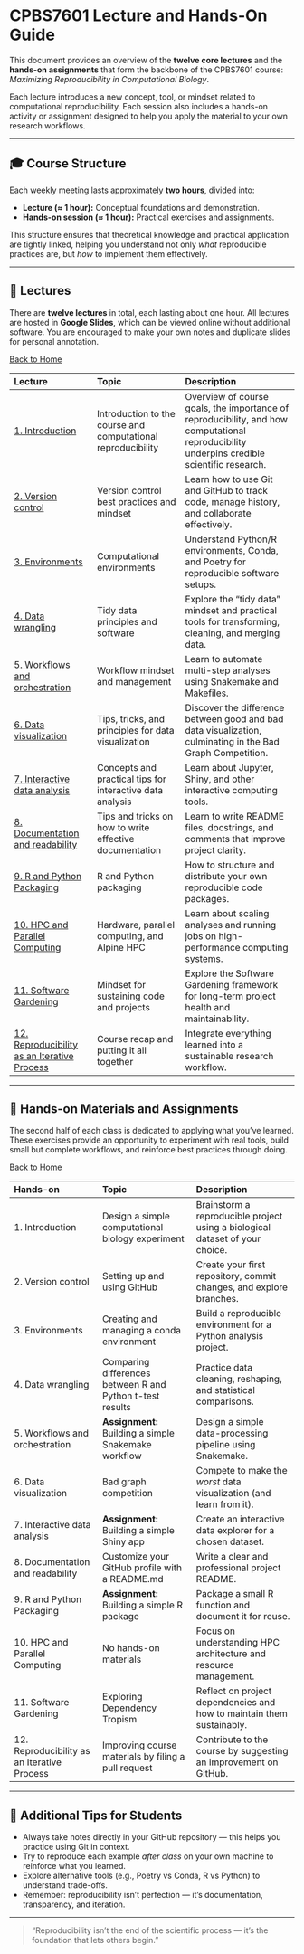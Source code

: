 # CPBS7601 Lecture and Hands-On Guide

This document provides an overview of the **twelve core lectures** and the **hands-on assignments** that form the backbone of the CPBS7601 course: *Maximizing Reproducibility in Computational Biology*.

Each lecture introduces a new concept, tool, or mindset related to computational reproducibility. Each session also includes a hands-on activity or assignment designed to help you apply the material to your own research workflows.

---

## 🎓 Course Structure

Each weekly meeting lasts approximately **two hours**, divided into:

- **Lecture (≈ 1 hour):** Conceptual foundations and demonstration.
- **Hands-on session (≈ 1 hour):** Practical exercises and assignments.

This structure ensures that theoretical knowledge and practical application are tightly linked, helping you understand not only *what* reproducible practices are, but *how* to implement them effectively.

---

## 🧾 Lectures

There are **twelve lectures** in total, each lasting about one hour. All lectures are hosted in **Google Slides**, which can be viewed online without additional software. You are encouraged to make your own notes and duplicate slides for personal annotation.

[Back to Home](https://github.com/WayScience/CPBS7601)

| Lecture                                                                                                                                                | Topic                                                        | Description |
| :----------------------------------------------------------------------------------------------------------------------------------------------------- | :----------------------------------------------------------- | :----------- |
| [1. Introduction](https://docs.google.com/presentation/d/1vF0XSd1mlsBuomSQdZ_EGU5KTNy9nKUWvyctCWxroh8/edit#slide=id.p)                                  | Introduction to the course and computational reproducibility | Overview of course goals, the importance of reproducibility, and how computational reproducibility underpins credible scientific research. |
| [2. Version control](https://docs.google.com/presentation/d/1RdrZ5xog3I9a_E46GqPq2g04_JvmgzsKZGVmtrtIjlA/edit#slide=id.g2efc97b6ec8_0_339)              | Version control best practices and mindset                   | Learn how to use Git and GitHub to track code, manage history, and collaborate effectively. |
| [3. Environments](https://docs.google.com/presentation/d/1Q3K3R4ol_u0o4U93nBNJI2cLOXkx_aGgsdEfQJkGEQk/edit#slide=id.g2f1180cf2d1_0_90)                  | Computational environments                                   | Understand Python/R environments, Conda, and Poetry for reproducible software setups. |
| [4. Data wrangling](https://docs.google.com/presentation/d/1Jtty8IrwB5uGMpvD0a0caMF_WLsuWdPZVRStvU7Z11U/edit#slide=id.p)                                | Tidy data principles and software                            | Explore the “tidy data” mindset and practical tools for transforming, cleaning, and merging data. |
| [5. Workflows and orchestration](https://docs.google.com/presentation/d/1RSY-eH6Au_LtbJIQuOfYFPspQnZFwFjnhuS9rgjX1Nw/edit#slide=id.p)                   | Workflow mindset and management                              | Learn to automate multi-step analyses using Snakemake and Makefiles. |
| [6. Data visualization](https://docs.google.com/presentation/d/1vcLDZXQTOZOBxCJRP70Dmwt2PIfgPKsKE_Ek0M1evfM/edit#slide=id.p)                            | Tips, tricks, and principles for data visualization          | Discover the difference between good and bad data visualization, culminating in the Bad Graph Competition. |
| [7. Interactive data analysis](https://docs.google.com/presentation/d/1Isgawc97E8SPH2Ra07QoIOcmQQPsEnrSzZa3exd17oE/edit#slide=id.p)                     | Concepts and practical tips for interactive data analysis    | Learn about Jupyter, Shiny, and other interactive computing tools. |
| [8. Documentation and readability](https://docs.google.com/presentation/d/1DyixgDhdmu6GA_ffX7lreRRgRM_9usbKa6RAGfWwPMk/edit#slide=id.g30979671633_0_24) | Tips and tricks on how to write effective documentation      | Learn to write README files, docstrings, and comments that improve project clarity. |
| [9. R and Python Packaging](https://docs.google.com/presentation/d/1MtMec4VsRhcy65jKVXaxAgeLY4VzKXN0VnrahLdUtRA/edit#slide=id.p)                        | R and Python packaging                                       | How to structure and distribute your own reproducible code packages. |
| [10. HPC and Parallel Computing](https://docs.google.com/presentation/d/1TRMKEXlIB0ZoYuf7h60TidJwtKtB2b2j_8U_JZkY8uA/edit#slide=id.p1)                  | Hardware, parallel computing, and Alpine HPC                 | Learn about scaling analyses and running jobs on high-performance computing systems. |
| [11. Software Gardening](https://docs.google.com/presentation/d/1UIKlShdmGTQ86wRbYW3ndwcXdIaiSxr47E4dtOZt00A/edit#slide=id.g317ec89ef93_0_17)           | Mindset for sustaining code and projects                     | Explore the Software Gardening framework for long-term project health and maintainability. |
| [12. Reproducibility as an Iterative Process](https://docs.google.com/presentation/d/1_43ki2OyGj88qxt33wwDibjJXte2qfflCgsqcammKBc/edit#slide=id.p)      | Course recap and putting it all together                     | Integrate everything learned into a sustainable research workflow. |

---

## 🧪 Hands-on Materials and Assignments

The second half of each class is dedicated to applying what you’ve learned. These exercises provide an opportunity to experiment with real tools, build small but complete workflows, and reinforce best practices through doing.

[Back to Home](https://github.com/WayScience/CPBS7601)

| Hands-on                                   | Topic                                                     | Description |
| :----------------------------------------- | :-------------------------------------------------------- | :----------- |
| 1. Introduction                             | Design a simple computational biology experiment          | Brainstorm a reproducible project using a biological dataset of your choice. |
| 2. Version control                          | Setting up and using GitHub                               | Create your first repository, commit changes, and explore branches. |
| 3. Environments                             | Creating and managing a conda environment                 | Build a reproducible environment for a Python analysis project. |
| 4. Data wrangling                           | Comparing differences between R and Python t-test results | Practice data cleaning, reshaping, and statistical comparisons. |
| 5. Workflows and orchestration              | **Assignment:** Building a simple Snakemake workflow      | Design a simple data-processing pipeline using Snakemake. |
| 6. Data visualization                       | Bad graph competition                                     | Compete to make the *worst* data visualization (and learn from it). |
| 7. Interactive data analysis                | **Assignment:** Building a simple Shiny app               | Create an interactive data explorer for a chosen dataset. |
| 8. Documentation and readability            | Customize your GitHub profile with a README.md            | Write a clear and professional project README. |
| 9. R and Python Packaging                   | **Assignment:** Building a simple R package               | Package a small R function and document it for reuse. |
| 10. HPC and Parallel Computing              | No hands-on materials                                     | Focus on understanding HPC architecture and resource management. |
| 11. Software Gardening                      | Exploring Dependency Tropism                              | Reflect on project dependencies and how to maintain them sustainably. |
| 12. Reproducibility as an Iterative Process | Improving course materials by filing a pull request       | Contribute to the course by suggesting an improvement on GitHub. |

---

## 💬 Additional Tips for Students

- Always take notes directly in your GitHub repository — this helps you practice using Git in context.  
- Try to reproduce each example *after class* on your own machine to reinforce what you learned.  
- Explore alternative tools (e.g., Poetry vs Conda, R vs Python) to understand trade-offs.  
- Remember: reproducibility isn’t perfection — it’s documentation, transparency, and iteration.

---

> “Reproducibility isn’t the end of the scientific process — it’s the foundation that lets others begin.”
